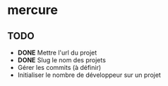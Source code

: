 mercure
=======

TODO
----
* **DONE** Mettre l'url du projet
* **DONE** Slug le nom des projets
* Gérer les commits (à définir)
* Initialiser le nombre de développeur sur un projet